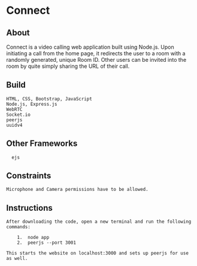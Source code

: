 # Connect 
## About 
Connect is a video calling web application built using Node.js. Upon initiating a call from the home page, it redirects the user to a room with a randomly generated, unique Room ID. Other users can be invited into the room by quite simply sharing the URL of their call. 

## Build 
    HTML, CSS, Bootstrap, JavaScript
    Node.js, Express.js
    WebRTC
    Socket.io
    peerjs
    uuidv4

## Other Frameworks 
	  ejs

## Constraints 
    Microphone and Camera permissions have to be allowed.

## Instructions 
    After downloading the code, open a new terminal and run the following commands:
    
        1.	node app
        2.	peerjs --port 3001
    
    This starts the website on localhost:3000 and sets up peerjs for use as well.
    


